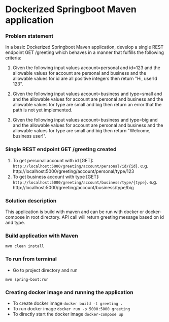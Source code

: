 # Dockerized Springboot Maven application

### Problem statement

In a basic Dockerized Springboot Maven application, develop a single REST endpoint GET /greeting which behaves in a 
manner that fulfills the following criteria:

1. Given the following input values account=personal and id=123 
and the allowable values for account are personal and business
and the allowable values for id are all positive integers
then return "Hi, userId 123".

2. Given the following input values account=business and type=small and 
and the allowable values for account are personal and business
and the allowable values for type are small and big
then return an error that the path is not yet implemented.

3. Given the following input values account=business and type=big and 
and the allowable values for account are personal and business
and the allowable values for type are small and big
then return "Welcome, business user!".

### Single REST endpoint GET /greeting created
1) To get personal account with id [GET]: `http://localhost:5000/greeting/account/personal/id/{id}`.
 e.g. http://localhost:5000/greeting/account/personal/type/123
2) To get business account with type [GET]: `http://localhost:5000/greeting/account/business/type/{type}`.
 e.g. http://localhost:5000/greeting/account/business/type/big

### Solution description
This application is build with maven and can be run with docker or 
docker-compose in root directory. API call will return greeting message 
based on id and type.

### Build application with Maven

 `mvn clean install` 
 
### To run from terminal
 
* Go to project directory and run 

`mvn spring-boot:run`

### Creating docker image and running the application

* To create docker image `docker build -t greeting .`
* To run docker image `docker run -p 5000:5000 greeting`
* To directly start the docker image `docker-compose up` 
